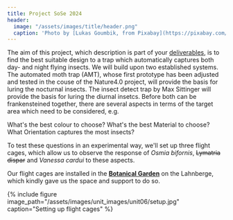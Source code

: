 ```yaml
---
title: Project SoSe 2024
header:
  image: "/assets/images/title/header.png"
  caption: 'Photo by [Lukas Goumbik, from Pixabay](https://pixabay.com/de/users/goumbik-3752482/?utm_source=link-attribution&utm_medium=referral&utm_campaign=image&utm_content=2055522){:target="_blank"}'
---
```


<!--more-->

The aim of this project, which description is part of your [deliverables](/moer-bsc-mpg-proximate-sensing/unit00/unit00-02_deliverables.html), is to find the best suitable design to a trap which automatically captures both day- and night flying insects. We will build upon two established systems. The automated moth trap (AMT), whose first prototype has been adjusted and tested in the couse of the Nature4.0 project, will provide the basis for luring the nocturnal insects. The insect detect trap by Max Sittinger will provide the basis for luring the diurnal insetcs. Before both can be frankensteined together, there are several aspects in terms of the target area which need to be considered, e.g.

What's the best colour to choose?
What's the best Material to choose?
What Orientation captures the most insects?


To test these questions in an experimental way, we'll set up three flight cages, which allow us to observe the response of *Osmia bifornis*, ~~Lymatria dispar~~ and *Vanessa cardui* to these aspects.

Our flight cages are installed in the [**Botanical Garden**](https://www.uni-marburg.de/de/botgart/neuer-garten) on the Lahnberge, which kindly gave us the space and support to do so. 

{% include figure image_path="/assets/images/unit_images/unit06/setup.jpg" caption="Setting up flight cages" %}


<!--
ATTENTION: Changed timeline!

https://www.biostathandbook.com/testchoice.html
-->